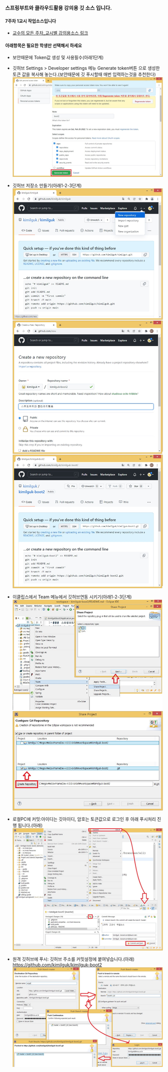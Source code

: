 ### 스프링부트와 클라우드활용 강의용 깃 소스 입니다.
#### 7주차 1교시 작업소스입니다
- [교수의 모든 주차_교시별 강의용소스 링크](https://github.com/kimilguk/kimilguk-boot2/branches/all)

#### 아래항목은 필요한 학생만 선택해서 하세요
- 보안때문에 Token값 생성 및 사용필수(아래1단계)
- 깃허브 Settings > Developer settings 메뉴 Generate token버튼 으로 생성한 토큰 값을 복사해 놓는다.(보안때문에 깃 푸시할때 매번 입력하는것을 추천한다)
![ex_screenshot](./README/git07.jpg)

- 깃허브 저장소 만들기(아래1-2-3단계)
![ex_screenshot](./README/git00.jpg)
![ex_screenshot](./README/git01.jpg)
![ex_screenshot](./README/git02.jpg)
- 이클립스에서 Team 메뉴에서 깃허브연동 시키기(아래1-2-3단계)
![ex_screenshot](./README/git03.jpg)
![ex_screenshot](./README/git04.jpg)
- 로컬PC에 커밋:아이디는 깃아이디, 암호는 토큰값으로 로그인 후 아래 푸시처리 진행 됩니다.(아래)
![ex_screenshot](./README/git05.jpg)
- 원격 깃허브에 푸시: 깃허브 주소를 커밋설정에 붙여넣습니다.(아래)
 https://github.com/kimilguk/kimilguk-boot2
![ex_screenshot](./README/git06.jpg)